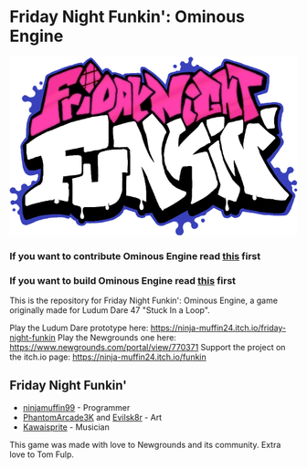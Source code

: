 # Friday Night Funkin': Ominous Engine

![Ominous Engine Logo](OminousEngineLogo.png)

### If you want to contribute Ominous Engine read [this](https://github.com/MasterOminousDev/Ominous-Engine/CONTRIBUTING.md) first
### If you want to build Ominous Engine read [this](https://github.com/MasterOminousDev/Ominous-Engine/docs/building.md) first

This is the repository for Friday Night Funkin': Ominous Engine, a game originally made for Ludum Dare 47 "Stuck In a Loop".

Play the Ludum Dare prototype here: https://ninja-muffin24.itch.io/friday-night-funkin
Play the Newgrounds one here: https://www.newgrounds.com/portal/view/770371
Support the project on the itch.io page: https://ninja-muffin24.itch.io/funkin



## Friday Night Funkin'

- [ninjamuffin99](https://twitter.com/ninja_muffin99) - Programmer
- [PhantomArcade3K](https://twitter.com/phantomarcade3k) and [Evilsk8r](https://twitter.com/evilsk8r) - Art
- [Kawaisprite](https://twitter.com/kawaisprite) - Musician

This game was made with love to Newgrounds and its community. Extra love to Tom Fulp.
